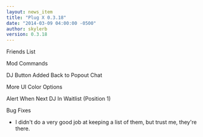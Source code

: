 ```yaml
---
layout: news_item
title: "Plug X 0.3.18"
date: "2014-03-09 04:00:00 -0500"
author: skylerb
version: 0.3.18
---
```


Friends List

Mod Commands

DJ Button Added Back to Popout Chat

More UI Color Options

Alert When Next DJ In Waitlist (Position 1)

Bug Fixes

- I didn't do a very good job at keeping a list of them, but trust me, they're there.